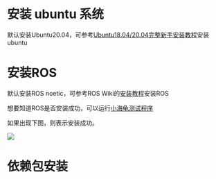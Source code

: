 # 安装 ubuntu 系统

默认安装Ubuntu20.04，可参考[Ubuntu18.04/20.04完整新手安装教程](https://www.jianshu.com/p/54d9a3a695cc)安装ubuntu

# 安装ROS

默认安装ROS noetic，可参考ROS Wiki的[安装教程](http://wiki.ros.org/cn)安装ROS

想要知道ROS是否安装成功，可以运行[小海龟测试程序](https://blog.csdn.net/huoxingrenhdh/article/details/83381200)

如果出现下图，则表示安装成功。

![](https://img-blog.csdn.net/20181025160133861?watermark/2/text/aHR0cHM6Ly9ibG9nLmNzZG4ubmV0L2h1b3hpbmdyZW5oZGg=/font/5a6L5L2T/fontsize/400/fill/I0JBQkFCMA==/dissolve/70)

# 依赖包安装





